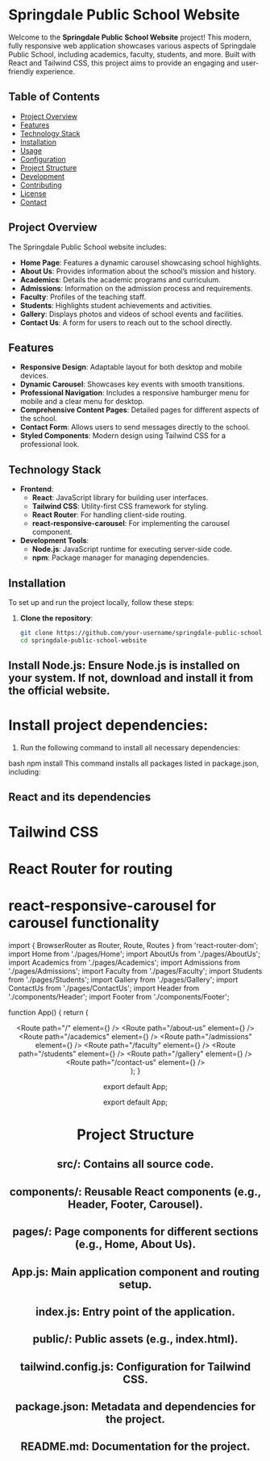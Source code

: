 # Springdale Public School Website

Welcome to the **Springdale Public School Website** project! This modern, fully responsive web application showcases various aspects of Springdale Public School, including academics, faculty, students, and more. Built with React and Tailwind CSS, this project aims to provide an engaging and user-friendly experience.

## Table of Contents

- [Project Overview](#project-overview)
- [Features](#features)
- [Technology Stack](#technology-stack)
- [Installation](#installation)
- [Usage](#usage)
- [Configuration](#configuration)
- [Project Structure](#project-structure)
- [Development](#development)
- [Contributing](#contributing)
- [License](#license)
- [Contact](#contact)

## Project Overview

The Springdale Public School website includes:

- **Home Page**: Features a dynamic carousel showcasing school highlights.
- **About Us**: Provides information about the school’s mission and history.
- **Academics**: Details the academic programs and curriculum.
- **Admissions**: Information on the admission process and requirements.
- **Faculty**: Profiles of the teaching staff.
- **Students**: Highlights student achievements and activities.
- **Gallery**: Displays photos and videos of school events and facilities.
- **Contact Us**: A form for users to reach out to the school directly.

## Features

- **Responsive Design**: Adaptable layout for both desktop and mobile devices.
- **Dynamic Carousel**: Showcases key events with smooth transitions.
- **Professional Navigation**: Includes a responsive hamburger menu for mobile and a clear menu for desktop.
- **Comprehensive Content Pages**: Detailed pages for different aspects of the school.
- **Contact Form**: Allows users to send messages directly to the school.
- **Styled Components**: Modern design using Tailwind CSS for a professional look.

## Technology Stack

- **Frontend**:
  - **React**: JavaScript library for building user interfaces.
  - **Tailwind CSS**: Utility-first CSS framework for styling.
  - **React Router**: For handling client-side routing.
  - **react-responsive-carousel**: For implementing the carousel component.
- **Development Tools**:
  - **Node.js**: JavaScript runtime for executing server-side code.
  - **npm**: Package manager for managing dependencies.

## Installation

To set up and run the project locally, follow these steps:

1. **Clone the repository**:

   ```bash
   git clone https://github.com/your-username/springdale-public-school-website.git
   cd springdale-public-school-website

## Install Node.js: Ensure Node.js is installed on your system. If not, download and install it from the official website.

# Install project dependencies:

1. Run the following command to install all necessary dependencies:

bash
npm install
This command installs all packages listed in package.json, including:

## React and its dependencies
# Tailwind CSS
# React Router for routing
# react-responsive-carousel for carousel functionality

import { BrowserRouter as Router, Route, Routes } from 'react-router-dom';
import Home from './pages/Home';
import AboutUs from './pages/AboutUs';
import Academics from './pages/Academics';
import Admissions from './pages/Admissions';
import Faculty from './pages/Faculty';
import Students from './pages/Students';
import Gallery from './pages/Gallery';
import ContactUs from './pages/ContactUs';
import Header from './components/Header';
import Footer from './components/Footer';

function App() {
  return (
    <Router>
      <Header />
      <Routes>
        <Route path="/" element={<Home />} />
        <Route path="/about-us" element={<AboutUs />} />
        <Route path="/academics" element={<Academics />} />
        <Route path="/admissions" element={<Admissions />} />
        <Route path="/faculty" element={<Faculty />} />
        <Route path="/students" element={<Students />} />
        <Route path="/gallery" element={<Gallery />} />
        <Route path="/contact-us" element={<ContactUs />} />
      </Routes>
      <Footer />
    </Router>
  );
}

export default App;


export default App;

# Project Structure
## src/: Contains all source code.
## components/: Reusable React components (e.g., Header, Footer, Carousel).
## pages/: Page components for different sections (e.g., Home, About Us).
## App.js: Main application component and routing setup.
## index.js: Entry point of the application.
## public/: Public assets (e.g., index.html).
## tailwind.config.js: Configuration for Tailwind CSS.
## package.json: Metadata and dependencies for the project.
## README.md: Documentation for the project.

